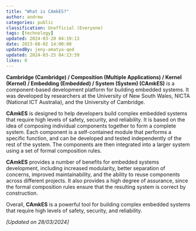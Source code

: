 ```yaml
---
title: "What is CAmkES?"
author: andrew
categories: public
classification: Unofficial (Everyone)
tags: [technology]
updated: 2024-03-28 04:19:13 
date: 2023-08-02 14:00:00 
updatedBy: jeny-amatya-qed
updated: 2024-03-25 04:13:59 
likes: 0
---
```


**Cambridge (Cambridge) / Composition (Multiple Applications) / Kernel (Kernel) / Embedding (Embedded) / System (System) (CAmkES)** is a component-based development platform for building embedded systems. It was developed by researchers at the University of New South Wales, NICTA (National ICT Australia), and the University of Cambridge.

**CAmkES** is designed to help developers build complex embedded systems that require high levels of safety, security, and reliability. It is based on the idea of composing individual components together to form a complete system. Each component is a self-contained module that performs a specific function, and can be developed and tested independently of the rest of the system. The components are then integrated into a larger system using a set of formal composition rules.

**CAmkES** provides a number of benefits for embedded systems development, including increased modularity, better separation of concerns, improved maintainability, and the ability to reuse components across different projects. It also provides a high degree of assurance, since the formal composition rules ensure that the resulting system is correct by construction.

Overall, **CAmkES** is a powerful tool for building complex embedded systems that require high levels of safety, security, and reliability.

*[Updated on 28/03/2024]*